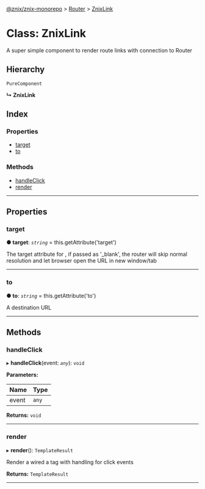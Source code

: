 [@znix/znix-monorepo](../README.md) > [Router](../modules/router.md) > [ZnixLink](../classes/router.znixlink.md)

# Class: ZnixLink

A super simple component to render route links with connection to Router

## Hierarchy

 `PureComponent`

**↳ ZnixLink**

## Index

### Properties

* [target](router.znixlink.md#target)
* [to](router.znixlink.md#to)

### Methods

* [handleClick](router.znixlink.md#handleclick)
* [render](router.znixlink.md#render)

---

## Properties

<a id="target"></a>

###  target

**● target**: *`string`* =  this.getAttribute('target')

The target attribute for , if passed as '\_blank', the router will skip normal resolution and let browser open the URL in new window/tab

___
<a id="to"></a>

###  to

**● to**: *`string`* =  this.getAttribute('to')

A destination URL

___

## Methods

<a id="handleclick"></a>

###  handleClick

▸ **handleClick**(event: *`any`*): `void`

**Parameters:**

| Name | Type |
| ------ | ------ |
| event | `any` |

**Returns:** `void`

___
<a id="render"></a>

###  render

▸ **render**(): `TemplateResult`

Render a wired a tag with handling for click events

**Returns:** `TemplateResult`

___

